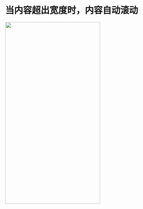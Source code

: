 
<h1>当内容超出宽度时，内容自动滚动</h1>

<img src="https://yqzh186.github.io/gifs/1.giff" width="300" height="573" />